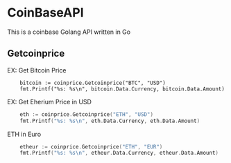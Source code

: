 # CoinBaseAPI
This is a coinbase Golang API written in Go

## Getcoinprice
EX: Get Bitcoin Price
```golang
	bitcoin := coinprice.Getcoinprice("BTC", "USD")
	fmt.Printf("%s: %s\n", bitcoin.Data.Currency, bitcoin.Data.Amount)
```
EX: Get Eherium Price in USD

```go
	eth := coinprice.Getcoinprice("ETH", "USD")
	fmt.Printf("%s: %s\n", eth.Data.Currency, eth.Data.Amount)
```
ETH in Euro
```go
	etheur := coinprice.Getcoinprice("ETH", "EUR")
	fmt.Printf("%s: %s\n", etheur.Data.Currency, etheur.Data.Amount)
```
